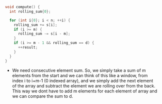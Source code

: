 ```cpp
void compute() {
  int rolling_sum{0};

  for (int i{0}; i < n; ++i) {
    rolling_sum += s[i];
    if (i >= m) {
      rolling_sum -= s[i - m];
    }
    if (i >= m - 1 && rolling_sum == d) {
      ++result;
    }
  }
}
```
- We need consecutive element sum. So, we simply take a sum of m elements from the start and we can think of this like a window, from index i to i+m-1 (0 indexed array), and we simply add the next element of the array and subtract the element we are rolling over from the back. This way we dont have to add m elements for each element of array and we can compare the sum to d.